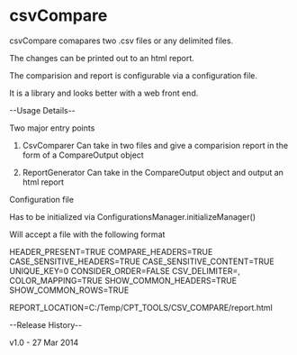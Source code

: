 csvCompare
==========

csvCompare comapares two .csv files or any delimited files. 

The changes can be printed out to an html report.

The comparision and report is configurable via a configuration file. 

It is a library and looks better with a web front end. 

--Usage Details--

Two major entry points

1) CsvComparer
    Can take in two files and give a comparision report in the form of a CompareOutput object

2) ReportGenerator
    Can take in the CompareOutput object and output an html report

Configuration file 

Has to be initialized via ConfigurationsManager.initializeManager()

Will accept a file with the following format

HEADER_PRESENT=TRUE
COMPARE_HEADERS=TRUE
CASE_SENSITIVE_HEADERS=TRUE
CASE_SENSITIVE_CONTENT=TRUE
UNIQUE_KEY=0
CONSIDER_ORDER=FALSE
CSV_DELIMITER=,
COLOR_MAPPING=TRUE
SHOW_COMMON_HEADERS=TRUE
SHOW_COMMON_ROWS=TRUE

REPORT_LOCATION=C:/Temp/CPT_TOOLS/CSV_COMPARE/report.html


--Release History--

v1.0 - 27 Mar 2014


